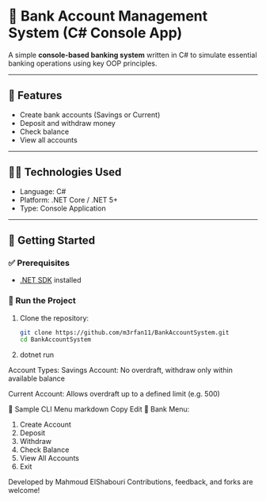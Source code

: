 # 🏦 Bank Account Management System (C# Console App)

A simple **console-based banking system** written in C# to simulate essential banking operations using key OOP principles.

---

## 🎯 Features

- Create bank accounts (Savings or Current)
- Deposit and withdraw money
- Check balance
- View all accounts

---

## 👨‍💻 Technologies Used

- Language: C#
- Platform: .NET Core / .NET 5+
- Type: Console Application

---

## 🚀 Getting Started

### ✅ Prerequisites

- [.NET SDK](https://dotnet.microsoft.com/en-us/download) installed

### 🔧 Run the Project

1. Clone the repository:
   ```bash
   git clone https://github.com/m3rfan11/BankAccountSystem.git
   cd BankAccountSystem
2. dotnet run

 Account Types:
Savings Account: No overdraft, withdraw only within available balance

Current Account: Allows overdraft up to a defined limit (e.g. 500)

🧩 Sample CLI Menu
markdown
Copy
Edit
🏦 Bank Menu:
1. Create Account
2. Deposit
3. Withdraw
4. Check Balance
5. View All Accounts
0. Exit

Developed by Mahmoud ElShabouri
Contributions, feedback, and forks are welcome!
